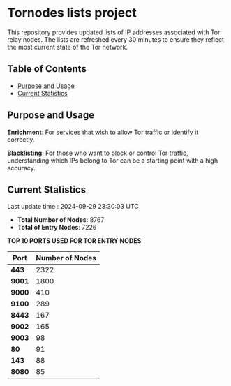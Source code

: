 # Tornodes lists project

This repository provides updated lists of IP addresses associated with Tor relay nodes. The lists are refreshed every 30 minutes to ensure they reflect the most current state of the Tor network.

## Table of Contents

- [Purpose and Usage](#purpose-and-usage)
- [Current Statistics](#current-statistics)


## Purpose and Usage

**Enrichment**: For services that wish to allow Tor traffic or identify it correctly.

**Blacklisting**: For those who want to block or control Tor traffic, understanding which IPs belong to Tor can be a starting point with a high accuracy.

## Current Statistics

Last update time : 2024-09-29 23:30:03 UTC

- **Total Number of Nodes**: 8767
- **Total of Entry Nodes**: 7226

**TOP 10 PORTS USED FOR TOR ENTRY NODES**

| **Port** | **Number of Nodes** |
|------|-----------------|
| **443**   | 2322  |
| **9001**   | 1800  |
| **9000**   | 410  |
| **9100**   | 289  |
| **8443**   | 167  |
| **9002**   | 165  |
| **9003**   | 98  |
| **80**   | 91  |
| **143**   | 88  |
| **8080**   | 85  |

